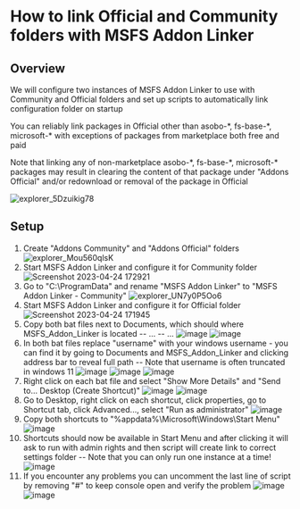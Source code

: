 # How to link Official and Community folders with MSFS Addon Linker

## Overview

We will configure two instances of MSFS Addon Linker to use with Community and Official folders and set up scripts to automatically link configuration folder on startup

You can reliably link packages in Official other than asobo-\*, fs-base-\*, microsoft-\* with exceptions of packages from marketplace both free and paid

Note that linking any of non-marketplace asobo-\*, fs-base-\*, microsoft-\* packages may result in clearing the content of that package under "Addons Official" and/or redownload or removal of the package in Official

![explorer_5Dzuikig78](https://user-images.githubusercontent.com/52785190/234043458-56b99c33-497d-4eef-becf-2282fc4c63f8.png)

## Setup

1. Create "Addons Community" and "Addons Official" folders
![explorer_Mou560qlsK](https://user-images.githubusercontent.com/52785190/234043529-7cb8d49b-4bca-4d5e-95cc-84f7b9bc1078.png)
1. Start MSFS Addon Linker and configure it for Community folder
![Screenshot 2023-04-24 172921](https://user-images.githubusercontent.com/52785190/234044242-12b77469-208b-4ace-bb3c-6fe43f130bbe.png)
1. Go to "C:\ProgramData" and rename "MSFS Addon Linker" to "MSFS Addon Linker - Community"
![explorer_UN7y0P5Oo6](https://user-images.githubusercontent.com/52785190/234044691-58eb28f0-c99c-4dca-8ed7-ef83e30b8319.png)
1. Start MSFS Addon Linker and configure it for Official folder
![Screenshot 2023-04-24 171945](https://user-images.githubusercontent.com/52785190/234044806-d36271c8-23bb-45f2-9801-1b32a4198dbb.png)
1. Copy both bat files next to Documents, which should where MSFS_Addon_Linker is located
-- ...
-- ...
![image](https://user-images.githubusercontent.com/52785190/234048524-d687395a-c2b7-4f48-9896-6a4654e81dd2.png)
![image](https://user-images.githubusercontent.com/52785190/234048658-c1c8b95b-31d1-4265-b1bb-cb472be1b71c.png)
1. In both bat files replace "username" with your windows username - you can find it by going to Documents and MSFS_Addon_Linker and clicking address bar to reveal full path
-- Note that username is often truncated in windows 11
![image](https://user-images.githubusercontent.com/52785190/234049582-79cabe74-44ea-42fa-88e3-88142c55f065.png)
![image](https://user-images.githubusercontent.com/52785190/234049919-a314cecb-6cab-4827-8ca9-cdc52c2980e1.png)
![image](https://user-images.githubusercontent.com/52785190/234049971-a356d94f-cf1c-45f7-b1d4-ee944c732c80.png)
1. Right click on each bat file and select "Show More Details" and "Send to... Desktop (Create Shortcut)" 
![image](https://user-images.githubusercontent.com/52785190/234048897-fdf1d3a5-e02d-45d3-8679-2db13ed74875.png)
![image](https://user-images.githubusercontent.com/52785190/234049112-f7aba15b-7566-4ab6-9c91-c2cbfdb207b3.png)
1. Go to Desktop, right click on each shortcut, click properties, go to Shortcut tab, click Advanced..., select "Run as administrator"
![image](https://user-images.githubusercontent.com/52785190/234050423-2a973856-08f2-46e6-bb77-6d3c157a7d6d.png)
1. Copy both shortcuts to "%appdata%\Microsoft\Windows\Start Menu"
![image](https://user-images.githubusercontent.com/52785190/234050853-94d2b432-83c0-477b-b8a4-8472d08d826f.png)
1. Shortcuts should now be available in Start Menu and after clicking it will ask to run with admin rights and then script will create link to correct settings folder
-- Note that you can only run one instance at a time!
![image](https://user-images.githubusercontent.com/52785190/234051343-f0bdeb90-03c4-4272-bb23-14e579380258.png)
1. If you encounter any problems you can uncomment the last line of script by removing "#" to keep console open and verify the problem
![image](https://user-images.githubusercontent.com/52785190/234051594-d2d1e392-184f-493c-afbb-e6e1a7c07841.png)
![image](https://user-images.githubusercontent.com/52785190/234051634-3b4241b9-a66d-42c1-bc3f-979dbbf5fb95.png)
